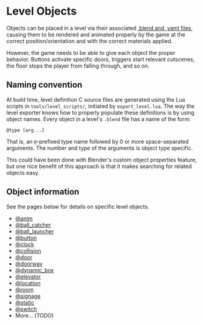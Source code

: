 # Level Objects

Objects can be placed in a level via their associated
[.blend and .yaml files](../file_formats.md), causing them to be rendered and
animated properly by the game at the correct position/orientation and with the
correct materials applied.

However, the game needs to be able to give each object the proper behavior.
Buttons activate specific doors, triggers start relevant cutscenes, the floor
stops the player from falling through, and so on.

## Naming convention

At build time, level definition C source files are generated using the Lua
scripts in `tools/level_scripts/`, initiated by `export_level.lua`. The way the
level exporter knows how to properly populate these definitions is by using
object names. Every object in a level's `.blend` file has a name of the form:
```
@type [arg...]
```

That is, an `@`-prefixed type name followed by 0 or more space-separated
arguments. The number and type of the arguments is object type specific.

This could have been done with Blender's custom object properties feature, but
one nice benefit of this approach is that it makes searching for related objects
easy.

## Object information

See the pages below for details on specific level objects.

* [@anim](./anim.md)
* [@ball_catcher](./ball_catcher.md)
* [@ball_launcher](./ball_launcher.md)
* [@button](./button.md)
* [@clock](./clock.md)
* [@collision](./collision.md)
* [@door](./door.md)
* [@doorway](./doorway.md)
* [@dynamic_box](./dynamic_box.md)
* [@elevator](./elevator.md)
* [@location](./location.md)
* [@room](./room.md)
* [@signage](./signage.md)
* [@static](./static.md)
* [@switch](./switch.md)
* More... (TODO)
